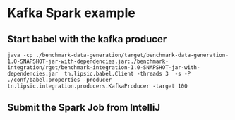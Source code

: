 # Kafka Spark example 

## Start babel with the kafka producer
`java -cp ./benchmark-data-generation/target/benchmark-data-generation-1.0-SNAPSHOT-jar-with-dependencies.jar:./benchmark-integration/rget/benchmark-integration-1.0-SNAPSHOT-jar-with-dependencies.jar  tn.lipsic.babel.Client -threads 3  -s -P ./conf/babel.properties -producer tn.lipsic.integration.producers.KafkaProducer -target 100`

## Submit the Spark Job from IntelliJ

